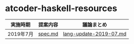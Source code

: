 # atcoder-haskell-resources

実施時期 | 提案内容 | 議論まとめ
----------|---------|--------
2019年7月 | [spec.md](./spec.md) | [lang-update-2019-07.md](./lang-update-2019-07.md)